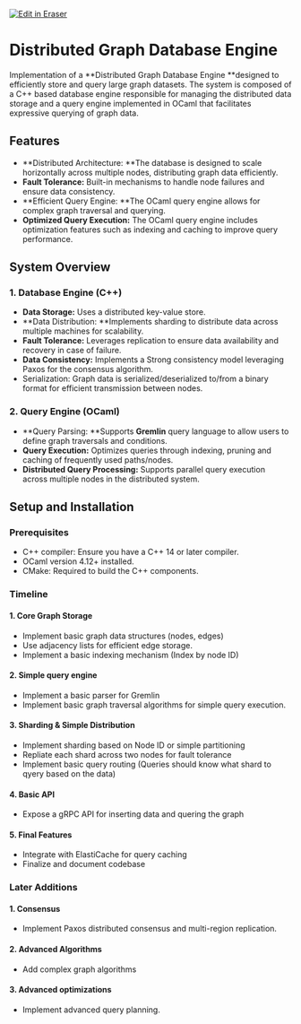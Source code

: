 <p><a target="_blank" href="https://app.eraser.io/workspace/CWCfygfB1w55luilceE3" id="edit-in-eraser-github-link"><img alt="Edit in Eraser" src="https://firebasestorage.googleapis.com/v0/b/second-petal-295822.appspot.com/o/images%2Fgithub%2FOpen%20in%20Eraser.svg?alt=media&amp;token=968381c8-a7e7-472a-8ed6-4a6626da5501"></a></p>

# Distributed Graph Database Engine
Implementation of a **Distributed Graph Database Engine **designed to efficiently store and query large graph datasets. The system is composed of a C++ based database engine responsible for managing the distributed data storage and a query engine implemented in OCaml that facilitates expressive querying of graph data.

## Features
- **Distributed  Architecture: **The database is designed to scale horizontally across multiple nodes, distributing graph data efficiently.
- **Fault Tolerance:** Built-in mechanisms to handle node failures and ensure data consistency.
- **Efficient Query Engine: **The OCaml query engine allows for complex graph traversal and querying.
- **Optimized Query Execution:** The OCaml query engine includes optimization features such as indexing and caching to improve query performance.
## System Overview
### 1. Database Engine (C++)
- **Data Storage:** Uses a distributed key-value store.
- **Data Distribution: **Implements sharding to distribute data across multiple machines for scalability.
- **Fault Tolerance:** Leverages replication to ensure data availability and recovery in case of failure.
- **Data Consistency:** Implements a Strong consistency model leveraging Paxos for the consensus algorithm.
- Serialization: Graph data is serialized/deserialized to/from a binary format for efficient transmission between nodes.


### 2. Query Engine (OCaml)
- **Query Parsing: **Supports **Gremlin** query language to allow users to define graph traversals and conditions.
- **Query Execution:** Optimizes queries through indexing, pruning and caching of frequently used paths/nodes.
- **Distributed Query Processing:** Supports parallel query execution across multiple nodes in the distributed system.


## Setup and Installation
### Prerequisites
- C++ compiler: Ensure you have a C++ 14 or later compiler.
- OCaml version 4.12+ installed.
- CMake: Required to build the C++ components.




### Timeline
#### 1. Core Graph Storage
- Implement basic graph data structures (nodes, edges)
- Use adjacency lists for efficient edge storage.
- Implement a basic indexing mechanism (Index by node ID)


#### 2. Simple query engine
- Implement a basic parser for Gremlin
- Implement basic graph traversal algorithms for simple query execution.


#### 3. Sharding & Simple Distribution 
- Implement sharding based on Node ID or simple partitioning
- Repliate each shard across two nodes for fault tolerance
- Implement basic query routing (Queries should know what shard to qyery based on the data)


#### 4. Basic API
- Expose a gRPC API for inserting data and quering the graph


#### 5. Final Features
- Integrate with ElastiCache for query caching
- Finalize and document codebase


### Later Additions
#### 1. Consensus
- Implement Paxos distributed consensus and multi-region replication.
#### 2. Advanced Algorithms
- Add complex graph algorithms
#### 3. Advanced optimizations
- Implement advanced query planning.






<!--- Eraser file: https://app.eraser.io/workspace/CWCfygfB1w55luilceE3 --->
